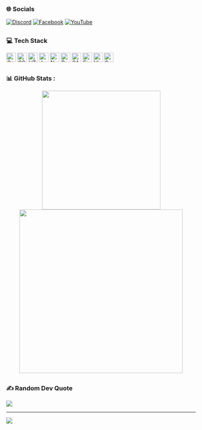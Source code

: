 
### 🌐 Socials
[![Discord](https://img.shields.io/badge/Discord-%237289DA.svg?logo=discord&logoColor=white)](https://discord.gg/#3766)
[![Facebook](https://img.shields.io/badge/Facebook-%231877F2.svg?logo=Facebook&logoColor=white)](https://www.facebook.com/profile.php?id=100080887506357)
[![YouTube](https://img.shields.io/badge/YouTube-%23FF0000.svg?logo=YouTube&logoColor=white)](https://www.youtube.com/channel/UC4GCswvuH4rqbne_fJgwGTQ) 

##

### 💻 Tech Stack
<span>
  <img src="https://img.shields.io/badge/C++-282C34?logo=cplusplus&logoColor=00599C" alt="C++ logo" title="C++" height="25" />
</span>
<span>
  <img src="https://img.shields.io/badge/CSS3-282C34?logo=css3&logoColor=1572B6" alt="CSS3 logo" title="CSS3" height="25" />
</span>
<span>
  <img src="https://img.shields.io/badge/HTML5-282C34?logo=html5&logoColor=E34F26" alt="HTML5 logo" title="HTML5" height="25" />
</span>
<span>
  <img src="https://img.shields.io/badge/JavaScript-282C34?logo=javaScript&logoColor=F7DF1E" alt="JavaScript logo" title="JavaScript" height="25" />
</span>
<span>
  <img src="https://img.shields.io/badge/NodeJS-282C34?logo=node.js&logoColor=02e803" alt="NodeJS logo" title="NodeJS" height="25" />
</span>
<span>
  <img src="https://img.shields.io/badge/React-282C34?logo=react&logoColor=61DAFB" alt="React logo" title="React" height="25" />
</span>
<span>
  <img src="https://img.shields.io/badge/Sass-282C34?logo=sass&logoColor=CC6699" alt="SASS logo" title="SASS" height="25" />
</span>
<span>
  <img src="https://img.shields.io/badge/Figma-282C34?logo=figma&logoColor=F24E1E" alt="Figma logo" title="Figma" height="25" />
</span>
<span>
  <img src="https://img.shields.io/badge/vscode-282C34?logo=visual%20studio%20code&logoColor=007ACC" alt="Visual Studio Code logo" title="Visual Studio Code" height="25" />
</span>
<span>
  <img src="https://img.shields.io/badge/Sublime%20Text-282C34?logo=sublime%20text&logoColor=FF9800" alt="Sublime Text logo" title="Sublime Text" height="25" />
</span>

##

### 📊 GitHub Stats :
<div align="center">
  <img width="315" align="center" src="https://github-readme-stats.vercel.app/api/top-langs/?username=obitidev&theme=react&hide_border=true&include_all_commits=false&count_private=false&layout=compact" style="max-width: 100%;" />
  <img width="434" align="center" src="https://github-readme-stats.vercel.app/api?username=obitidev&show_icons=true&theme=react&count_private=true&hide_border=true" style="max-width: 100%;" />
</div>

##

### ✍️ Random Dev Quote
![](https://quotes-github-readme.vercel.app/api?type=horizontal&theme=radical)

---
[![](https://visitcount.itsvg.in/api?id=obitidev&icon=7&color=9)](https://visitcount.itsvg.in)

<!---
obitidev/obitidev is a ✨ special ✨ repository because its `README.md` (this file) appears on your GitHub profile.
You can click the Preview link to take a look at your changes.
--->

